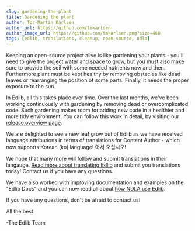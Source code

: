 ```yaml
---
slug: gardening-the-plant
title: Gardening the plant 
author: Tor-Martin Karlsen
author_url: https://github.com/tmkarlsen
author_image_url: https://github.com/tmkarlsen.png?size=460
tags: [edlib, translations, cleanup, open-source, ndla]
---
```


Keeping an open-source project alive is like gardening your plants - you'll need to give the project water and space to grow, but you must also make sure to provide the soil with some needed nutrients now and then.
Furthermore plant must be kept healthy by removing obstacles like dead leaves or rearranging the position of some parts. Finally, it needs the proper exposure to the sun.

In Edlib, all this takes place over time. Over the last months, we've been working continuously with gardening by removing dead or overcomplicated code. Such gardening makes room for adding new code in a healthier and more tidy environment. You can follow this work in detail, by visiting our [release overview page](https://github.com/cerpus/Edlib/releases). 

We are delighted to see a new leaf grow out of Edlib as we have received language attributions in terms of translations for Content Author - which now supports Korean (ko) language! 어서 오십시오!

We hope that many more will follow and submit translations in their langauge. [Read more about translating Edlib](https://docs.edlib.com/docs/developers/translation) and submit you translations today! Contact us if you have any questions.

We have also worked with improving documentation and examples on the "Edlib Docs" and you can now read all about [how NDLA use Edlib](https://docs.edlib.com/docs/solutions/caseStudies/ndla).

If you have any questions, don't be afraid to contact us!

All the best

-The Edlib Team

